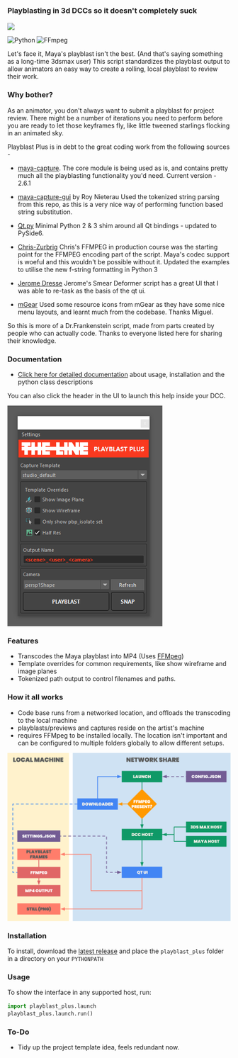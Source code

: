 

### Playblasting in 3d DCCs so it doesn't completely suck

<img align="center" src="https://www.datocms-assets.com/136821/1724333166-stillframe_thelineanimation_overwatch-2_transformers_16.jpg?dpr=0.75&fit=crop&fm=webp&w=3424"/>

</br>

![Python](https://img.shields.io/badge/python-3670A0?style=for-the-badge&logo=python&logoColor=ffdd54)
![FFmpeg](https://shields.io/badge/FFmpeg-%23171717.svg?logo=ffmpeg&style=for-the-badge&labelColor=171717&logoColor=5cb85c)

Let's face it, Maya's playblast isn't the best. (And that's saying something as a long-time 3dsmax user)
This script standardizes the playblast output to allow animators an easy way to create a rolling,
local playblast to review their work. 

### Why bother? 

As an animator, you don't always want to submit a playblast for project review. 
There might be a number of iterations you need to perform before you are 
ready to let those keyframes fly, like little tweened starlings flocking in an animated sky.

Playblast Plus is in debt to the great coding work from the following sources - 

- [maya-capture](https://github.com/abstractfactory/maya-capture). 
    The core module is being used as is, and contains pretty much all the playblasting functionality you'd need. Current version - 2.6.1

- [maya-capture-gui](https://github.com/BigRoy/maya-capture-gui) by Roy Nieterau
    Used the tokenized string parsing from this repo, as this is a very nice way of performing function based string substitution. 

- [Qt.py](https://github.com/mottosso/Qt.py)
    Minimal Python 2 & 3 shim around all Qt bindings - updated to PySide6.

- [Chris-Zurbrig](https://zurbrigg.com) 
    Chris's FFMPEG in production course was the starting point for the FFMPEG encoding part of the script. Maya's codec support is woeful and this wouldn't be possible without it. Updated the examples to utilise the new f-string formatting in Python 3

- [Jerome Dresse](http://www.nodilus.lu) 
    Jerome's Smear Deformer script has a great UI that I was able to re-task as the basis of the qt ui. 

- [mGear](https://www.mgear-framework.com/) 
    Used some resource icons from mGear as they have some nice menu layouts, and learnt much from the codebase. Thanks Miguel. 

So this is more of a Dr.Frankenstein script, made from parts created by people who can actually code. Thanks to everyone listed here for sharing their knowledge.  

### Documentation

- [Click here for detailed documentation](https://thelineanimation.github.io/playblast-plus/) about usage, installation and the python class descriptions

You can also click the header in the UI to launch this help inside your DCC. 

<img align="center" src="https://github.com/TheLineAnimation/playblast-plus/blob/main/docs/_images/ui.png?raw=true"/>

### Features

- Transcodes the Maya playblast into MP4 (Uses [FFMpeg](https://ffmpeg.org/))
- Template overrides for common requirements, like show wireframe and image planes
- Tokenized path output to control filenames and paths.

### How it all works

- Code base runs from a networked location, and offloads the transcoding to the local machine
- playblasts/previews and captures reside on the artist's machine
- requires FFMpeg to be installed locally. The location isn't important and can be configured to multiple folders globally to allow different setups. 

<img align="center" src="https://github.com/TheLineAnimation/playblast-plus/blob/main/docs/_images/pbp_structure.png?raw=true"/>

### Installation

To install, download the [latest release](https://github.com/TheLineAnimation/playblast-plus/releases/latest) and place the `playblast_plus` folder in a directory on your `PYTHONPATH`


### Usage

To show the interface in any supported host, run:

```python
import playblast_plus.launch
playblast_plus.launch.run()
```

### To-Do

- Tidy up the project template idea, feels redundant now.


